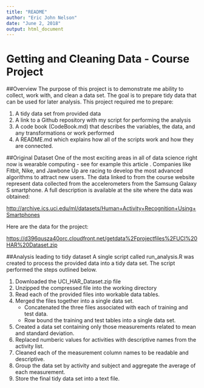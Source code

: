 ```yaml
---
title: "README"
author: "Eric John Nelson"
date: "June 2, 2018"
output: html_document
---
```



# Getting and Cleaning Data - Course Project

##Overview
The purpose of this project is to demonstrate me ability to collect, work with, and clean a data set. The goal is to prepare tidy data that can be used for later analysis. This project required me to prepare: 

1.  A tidy data set from provided data 
2.  A link to a Github repository with my script for performing the analysis
3.  A code book (CodeBook.md) that describes the variables, the data, and any transformations or work performed
4.  A README.md which explains how all of the scripts work and how they are connected.

##Original Dataset
One of the most exciting areas in all of data science right now is wearable computing - see for example this article . Companies like Fitbit, Nike, and Jawbone Up are racing to develop the most advanced algorithms to attract new users. The data linked to from the course website represent data collected from the accelerometers from the Samsung Galaxy S smartphone. A full description is available at the site where the data was obtained:

http://archive.ics.uci.edu/ml/datasets/Human+Activity+Recognition+Using+Smartphones

Here are the data for the project:

https://d396qusza40orc.cloudfront.net/getdata%2Fprojectfiles%2FUCI%20HAR%20Dataset.zip


##Analysis leading to tidy dataset
A single script called run_analysis.R was created to process the provided data into a tidy data set.  The script performed the steps outlined below.

1.  Downloaded the UCI_HAR_Dataset.zip file
2.  Unzipped the compressed file into the working directory
3.  Read each of the provided files into workable data tables.
4.  Merged the files together into a single data set.
      + Concatenated the three files associated with each of training and test data.
      + Row bound the training and test tables into a single data set.
5.  Created a data set containing only those measurements related to mean and standard deviation.
6.  Replaced numberic values for activities with descriptive names from the activity list.
7.  Cleaned each of the measurement column names to be readable and descriptive.
8.  Group the data set by activity and subject and aggregate the average of each measurement.
9.  Store the final tidy data set into a text file.


